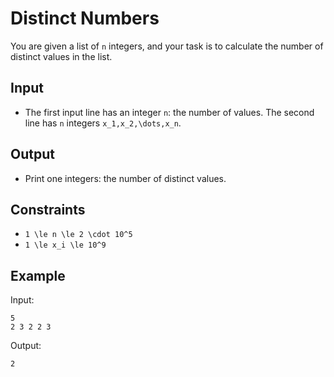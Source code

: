 # Distinct Numbers 

You are given a list of ```n``` integers, and your task is to calculate the number of distinct values in the list.
## Input
- The first input line has an integer ```n```: the number of values.
The second line has ```n``` integers ```x_1,x_2,\dots,x_n```.
## Output
- Print one integers: the number of distinct values.
## Constraints

- ```1 \le n \le 2 \cdot 10^5```
- ```1 \le x_i \le 10^9```

## Example
Input:
```
5
2 3 2 2 3
```

Output:
```
2
```

